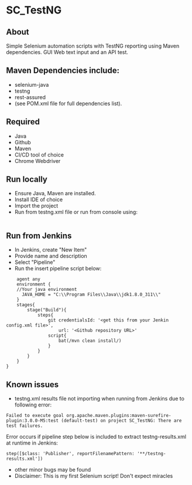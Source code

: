# SC_TestNG

## About
Simple Selenium automation scripts with TestNG reporting using Maven dependencies. GUI Web text input and an API test.

## Maven Dependencies include:
- selenium-java
- testng
- rest-assured
- (see POM.xml file for full dependencies list).

## Required
- Java
- Github
- Maven
- CI/CD tool of choice
- Chrome Webdriver

## Run locally
- Ensure Java, Maven are installed. 
- Install IDE of choice 
- Import the project
- Run from testng.xml file or run from console using:
```mvn clean install
```

## Run from Jenkins
- In Jenkins, create "New Item"
- Provide name and description
- Select "Pipeline"
- Run the insert pipeline script below:
```pipeline{
    agent any
    environment {
    //Your java environment
      JAVA_HOME = "C:\\Program Files\\Java\\jdk1.8.0_311\\"
    }    
    stages{
        stage("Build"){
            steps{
                git credentialsId: '<get this from your Jenkin config.xml file>',
                    url: '<Github repository URL>'
                script{
                    bat(/mvn clean install/)
                }
            }
        }
    }
}
```

## Known issues
- testng.xml results file not importing when running from Jenkins due to following error:
```
Failed to execute goal org.apache.maven.plugins:maven-surefire-plugin:3.0.0-M5:test (default-test) on project SC_TestNG: There are test failures.
```

Error occurs if pipeline step below is included to extract testng-results.xml at runtime in Jenkins:
```
step([$class: 'Publisher', reportFilenamePattern: '**/testng-results.xml'])
```
- other minor bugs may be found
- Disclaimer: This is my first Selenium script! Don't expect miracles
